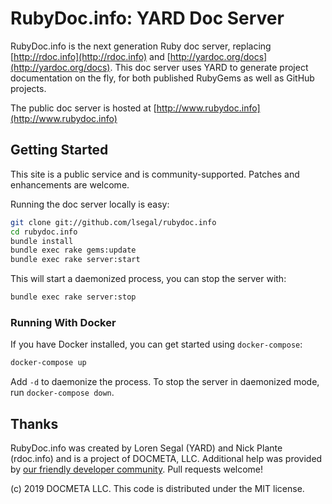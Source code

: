 # RubyDoc.info: YARD Doc Server

RubyDoc.info is the next generation Ruby doc server, replacing
[http://rdoc.info](http://rdoc.info) and
[http://yardoc.org/docs](http://yardoc.org/docs).
This doc server uses YARD to generate project documentation on the fly, for
both published RubyGems as well as GitHub projects.

The public doc server is hosted at [http://www.rubydoc.info](http://www.rubydoc.info)

## Getting Started

This site is a public service and is community-supported. Patches and
enhancements are welcome.

Running the doc server locally is easy:

```sh
git clone git://github.com/lsegal/rubydoc.info
cd rubydoc.info
bundle install
bundle exec rake gems:update
bundle exec rake server:start
```

This will start a daemonized process, you can stop the server with:

```sh
bundle exec rake server:stop
```

### Running With Docker

If you have Docker installed, you can get started using `docker-compose`:

```sh
docker-compose up
```

Add `-d` to daemonize the process. To stop the server in daemonized mode,
run `docker-compose down`.

## Thanks

RubyDoc.info was created by Loren Segal (YARD) and Nick Plante (rdoc.info) and is a project of DOCMETA, LLC.
Additional help was provided by [our friendly developer community](https://github.com/lsegal/rubydoc.info/graphs/contributors).
Pull requests welcome!

(c) 2019 DOCMETA LLC. This code is distributed under the MIT license.
